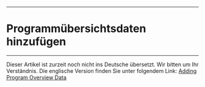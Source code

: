 ****
# Programmübersichtsdaten hinzufügen
---

Dieser Artikel ist zurzeit noch nicht ins Deutsche übersetzt. Wir bitten um Ihr Verständnis. Die englische Version finden Sie unter folgendem Link: [Adding Program Overview Data](https://help.toladata.com/en/toladata-course/lesson-3-new-program-setup/adding-program-overview-data.html)













